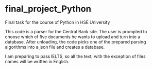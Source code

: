 # final_project_Python
Final task for the course of Python in HSE University

This code is a parser for the Central Bank site. The user is prompted to choose which of five documents he wants to upload and turn into a database. After unloading, the code picks one of the prepared parsing algorithms into a json file and creates a database.

I am preparing to pass IELTS, so all the text, with the exception of files names will be written in English.
